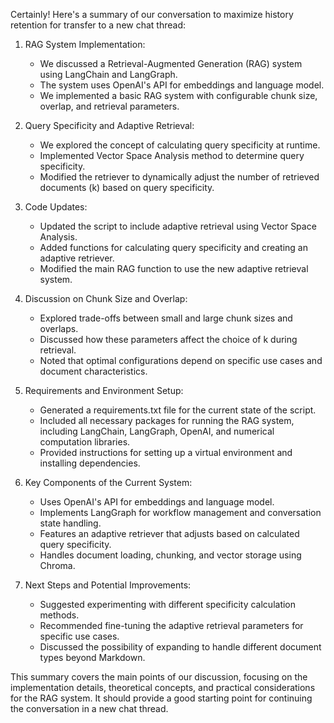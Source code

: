 Certainly! Here's a summary of our conversation to maximize history retention for transfer to a new chat thread:

1. RAG System Implementation:
   - We discussed a Retrieval-Augmented Generation (RAG) system using LangChain and LangGraph.
   - The system uses OpenAI's API for embeddings and language model.
   - We implemented a basic RAG system with configurable chunk size, overlap, and retrieval parameters.

2. Query Specificity and Adaptive Retrieval:
   - We explored the concept of calculating query specificity at runtime.
   - Implemented Vector Space Analysis method to determine query specificity.
   - Modified the retriever to dynamically adjust the number of retrieved documents (k) based on query specificity.

3. Code Updates:
   - Updated the script to include adaptive retrieval using Vector Space Analysis.
   - Added functions for calculating query specificity and creating an adaptive retriever.
   - Modified the main RAG function to use the new adaptive retrieval system.

4. Discussion on Chunk Size and Overlap:
   - Explored trade-offs between small and large chunk sizes and overlaps.
   - Discussed how these parameters affect the choice of k during retrieval.
   - Noted that optimal configurations depend on specific use cases and document characteristics.

5. Requirements and Environment Setup:
   - Generated a requirements.txt file for the current state of the script.
   - Included all necessary packages for running the RAG system, including LangChain, LangGraph, OpenAI, and numerical computation libraries.
   - Provided instructions for setting up a virtual environment and installing dependencies.

6. Key Components of the Current System:
   - Uses OpenAI's API for embeddings and language model.
   - Implements LangGraph for workflow management and conversation state handling.
   - Features an adaptive retriever that adjusts based on calculated query specificity.
   - Handles document loading, chunking, and vector storage using Chroma.

7. Next Steps and Potential Improvements:
   - Suggested experimenting with different specificity calculation methods.
   - Recommended fine-tuning the adaptive retrieval parameters for specific use cases.
   - Discussed the possibility of expanding to handle different document types beyond Markdown.

This summary covers the main points of our discussion, focusing on the implementation details, theoretical concepts, and practical considerations for the RAG system. It should provide a good starting point for continuing the conversation in a new chat thread.